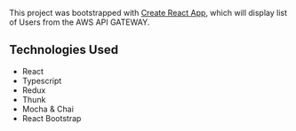 This project was bootstrapped with [Create React App](https://github.com/facebook/create-react-app), which will display list of Users from the AWS API GATEWAY. 

## Technologies Used 

- React
- Typescript
- Redux
- Thunk
- Mocha & Chai
- React Bootstrap

